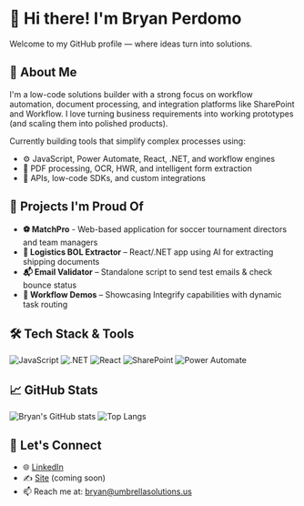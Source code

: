 # 👋 Hi there! I'm Bryan Perdomo

Welcome to my GitHub profile — where ideas turn into solutions.

## 🧠 About Me

I'm a low-code solutions builder with a strong focus on workflow automation, document processing, and integration platforms like SharePoint and Workflow. I love turning business requirements into working prototypes (and scaling them into polished products).

Currently building tools that simplify complex processes using:
- ⚙️ JavaScript, Power Automate, React, .NET, and workflow engines
- 📄 PDF processing, OCR, HWR, and intelligent form extraction
- 🔗 APIs, low-code SDKs, and custom integrations

## 🔭 Projects I'm Proud Of

- **⚽ MatchPro** - Web-based application for soccer tournament directors and team managers
- **🧾 Logistics BOL Extractor** – React/.NET app using AI for extracting shipping documents  
- **📬 Email Validator** – Standalone script to send test emails & check bounce status  
- **🧩 Workflow Demos** – Showcasing Integrify capabilities with dynamic task routing

## 🛠 Tech Stack & Tools

![JavaScript](https://img.shields.io/badge/JavaScript-F7DF1E?logo=javascript&logoColor=black)
![.NET](https://img.shields.io/badge/.NET-512BD4?logo=dotnet&logoColor=white)
![React](https://img.shields.io/badge/React-20232A?logo=react)
![SharePoint](https://img.shields.io/badge/SharePoint-0078d4?logo=microsoft-sharepoint)
![Power Automate](https://img.shields.io/badge/Power%20Automate-0066FF?logo=microsoftpowerautomate&logoColor=white)

## 📈 GitHub Stats

![Bryan's GitHub stats](https://github-readme-stats.vercel.app/api?username=bryanperdomo&show_icons=true&theme=radical)
![Top Langs](https://github-readme-stats.vercel.app/api/top-langs/?username=bryanperdomo&layout=compact)

## 🤝 Let's Connect

- 🌐 [LinkedIn](https://www.linkedin.com/in/bryan-perdomo/)
- ✍️ [Site](umbrellasolutions.us) (coming soon)
- 📫 Reach me at: bryan@umbrellasolutions.us
